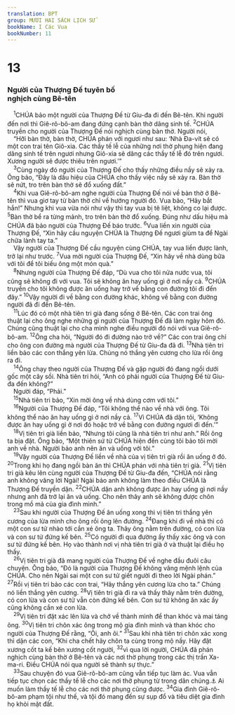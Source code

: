 ```yaml
---
translation: BPT
group: MƯƠI HAI SÁCH LỊCH SỬ
bookName: I Các Vua 
bookNumber: 11
---
```


<div class="title"><h1>13</h1><h3>Người của Thượng Đế tuyên bố<br/>nghịch cùng Bê-tên</h3></div>
<span class="verse 1vua_13_1"> <sup>1</sup>CHÚA bảo một người của Thượng Đế từ Giu-đa đi đến Bê-tên. Khi người đến nơi thì Giê-rô-bô-am đang đứng cạnh bàn thờ dâng sinh tế.</span>
<span class="verse 1vua_13_2"><sup>2</sup>CHÚA truyền cho người của Thượng Đế nói nghịch cùng bàn thờ. Người nói,<br/> “Hỡi bàn thờ, bàn thờ, CHÚA phán với ngươi như sau: ‘Nhà Đa-vít sẽ có một con trai tên Giô-xia. Các thầy tế lễ của những nơi thờ phụng hiện đang dâng sinh tế trên ngươi nhưng Giô-xia sẽ dâng các thầy tế lễ đó trên ngươi. Xương người sẽ được thiêu trên ngươi.’”<br/></span>
<span class="verse 1vua_13_3"> <sup>3</sup>Cùng ngày đó người của Thượng Đế cho thấy những điều nầy sẽ xảy ra. Ông bảo, “Đây là dấu hiệu của CHÚA cho thấy việc nầy sẽ xảy ra. Bàn thờ sẽ nứt, tro trên bàn thờ sẽ đổ xuống đất.”<br/></span>
<span class="verse 1vua_13_4"> <sup>4</sup>Khi vua Giê-rô-bô-am nghe người của Thượng Đế nói về bàn thờ ở Bê-tên thì vua giơ tay từ bàn thờ chỉ về hướng người đó. Vua bảo, “Hãy bắt hắn!” Nhưng khi vua vừa nói như vậy thì tay vua bị tê liệt, không co lại được.</span>
<span class="verse 1vua_13_5"><sup>5</sup>Bàn thờ bể ra từng mảnh, tro trên bàn thờ đổ xuống. Đúng như dấu hiệu mà CHÚA đã bảo người của Thượng Đế báo trước.</span>
<span class="verse 1vua_13_6"><sup>6</sup>Vua liền xin người của Thượng Đế, “Xin hãy cầu nguyện CHÚA là Thượng Đế ngươi giùm ta để Ngài chữa lành tay ta.”<br/> Vậy người của Thượng Đế cầu nguyện cùng CHÚA, tay vua liền được lành, trở lại như trước.</span>
<span class="verse 1vua_13_7"><sup>7</sup>Vua mời người của Thượng Đế, “Xin hãy về nhà dùng bữa với tôi để tôi biếu ông một món quà.”<br/></span>
<span class="verse 1vua_13_8"> <sup>8</sup>Nhưng người của Thượng Đế đáp, “Dù vua cho tôi nửa nước vua, tôi cũng sẽ không đi với vua. Tôi sẽ không ăn hay uống gì ở nơi nầy cả.</span>
<span class="verse 1vua_13_9"><sup>9</sup>CHÚA truyền cho tôi không được ăn uống hay trở về bằng con đường tôi đi đến đây.”</span>
<span class="verse 1vua_13_10"><sup>10</sup>Vậy người đi về bằng con đường khác, không về bằng con đường người đã đi đến Bê-tên.<br/></span>
<span class="verse 1vua_13_11"> <sup>11</sup>Lúc đó có một nhà tiên tri già đang sống ở Bê-tên. Các con trai ông thuật lại cho ông nghe những gì người của Thượng Đế đã làm ngày hôm đó. Chúng cũng thuật lại cho cha mình nghe điều người đó nói với vua Giê-rô-bô-am.</span>
<span class="verse 1vua_13_12"><sup>12</sup>Ông cha hỏi, “Người đó đi đường nào trở về?” Các con trai ông chỉ cho ông con đường mà người của Thượng Đế từ Giu-đa đã đi.</span>
<span class="verse 1vua_13_13"><sup>13</sup>Nhà tiên tri liền bảo các con thắng yên lừa. Chúng nó thắng yên cương cho lừa rồi ông ra đi.<br/></span>
<span class="verse 1vua_13_14"> <sup>14</sup>Ông chạy theo người của Thượng Đế và gặp người đó đang ngồi dưới gốc một cây sồi. Nhà tiên tri hỏi, “Anh có phải người của Thượng Đế từ Giu-đa đến không?”<br/> Người đáp, “Phải.”<br/></span>
<span class="verse 1vua_13_15"> <sup>15</sup>Nhà tiên tri bảo, “Xin mời ông về nhà dùng cơm với tôi.”<br/></span>
<span class="verse 1vua_13_16"> <sup>16</sup>Người của Thượng Đế đáp, “Tôi không thể nào về nhà với ông. Tôi không thể nào ăn hay uống gì ở nơi nầy cả.</span>
<span class="verse 1vua_13_17"><sup>17</sup>Vì CHÚA đã dặn tôi, ‘Không được ăn hay uống gì ở nơi đó hoặc trở về bằng con đường ngươi đi đến.’”<br/></span>
<span class="verse 1vua_13_18"> <sup>18</sup>Vị tiên tri già liền bảo, “Nhưng tôi cũng là nhà tiên tri như anh.” Rồi ông ta bịa đặt. Ông bảo, “Một thiên sứ từ CHÚA hiện đến cùng tôi bảo tôi mời anh về nhà. Người bảo anh nên ăn và uống với tôi.”<br/></span>
<span class="verse 1vua_13_19"> <sup>19</sup>Vậy người của Thượng Đế liền về nhà của vị tiên tri già rồi ăn uống ở đó.</span>
<span class="verse 1vua_13_20"><sup>20</sup>Trong khi họ đang ngồi bàn ăn thì CHÚA phán với nhà tiên tri già.</span>
<span class="verse 1vua_13_21"><sup>21</sup>Vị tiên tri già kêu lên cùng người của Thượng Đế từ Giu-đa đến, “CHÚA nói rằng anh không vâng lời Ngài! Ngài bảo anh không làm theo điều CHÚA là Thượng Đế truyền dặn.</span>
<span class="verse 1vua_13_22"><sup>22</sup>CHÚA dặn anh không được ăn hay uống gì nơi nầy nhưng anh đã trở lại ăn và uống. Cho nên thây anh sẽ không được chôn trong mồ mả của gia đình mình.”<br/></span>
<span class="verse 1vua_13_23"> <sup>23</sup>Sau khi người của Thượng Đế ăn uống xong thì vị tiên tri thắng yên cương của lừa mình cho ông rồi ông lên đường.</span>
<span class="verse 1vua_13_24"><sup>24</sup>Đang khi đi về nhà thì có một con sư tử nhào tới cắn xé ông ta. Thây ông nằm trên đường, có con lừa và con sư tử đứng kế bên.</span>
<span class="verse 1vua_13_25"><sup>25</sup>Có người đi qua đường ấy thấy xác ông và con sư tử đứng kế bên. Họ vào thành nơi vị nhà tiên tri già ở và thuật lại điều họ thấy.<br/></span>
<span class="verse 1vua_13_26"> <sup>26</sup>Vị tiên tri già đã mang người của Thượng Đế về nghe đầu đuôi câu chuyện. Ông bảo, “Đó là người của Thượng Đế không vâng mệnh lệnh của CHÚA. Cho nên Ngài sai một con sư tử giết người đi theo lời Ngài phán.”</span>
<span class="verse 1vua_13_27"><sup>27</sup>Rồi vị tiên tri bảo các con trai, “Hãy thắng yên cương lừa cho ta.” Chúng nó liền thắng yên cương.</span>
<span class="verse 1vua_13_28"><sup>28</sup>Vị tiên tri già đi ra và thấy thây nằm trên đường, có con lừa và con sư tử vẫn còn đứng kế bên. Con sư tử không ăn xác ấy cũng không cắn xé con lừa.<br/></span>
<span class="verse 1vua_13_29"> <sup>29</sup>Vị tiên tri đặt xác lên lừa và chở về thành mình để than khóc và mai táng ông.</span>
<span class="verse 1vua_13_30"><sup>30</sup>Vị tiên tri chôn xác ông trong mộ gia đình mình và than khóc cho người của Thượng Đế rằng, “Ôi, anh ôi.”</span>
<span class="verse 1vua_13_31"><sup>31</sup>Sau khi nhà tiên tri chôn xác xong thì dặn các con, “Khi cha chết hãy chôn ta cùng trong mộ nầy. Hãy đặt xương cốt ta kế bên xương cốt người,</span>
<span class="verse 1vua_13_32"><sup>32</sup>vì qua lời người, CHÚA đã phán nghịch cùng bàn thờ ở Bê-tên và các nơi thờ phụng trong các thị trấn Xa-ma-ri. Điều CHÚA nói qua người sẽ thành sự thực.”<br/></span>
<span class="verse 1vua_13_33"> <sup>33</sup>Sau chuyện đó vua Giê-rô-bô-am cũng vẫn tiếp tục làm ác. Vua vẫn tiếp tục chọn các thầy tế lễ cho các nơi thờ phụng từ trong dân chúng.<a data-toggle="tooltip" data-placement="bottom" title="Luật Mô-se qui định rằng chỉ có những người thuộc chi tộc Lê-vi mới được làm thầy tế lễ mà thôi.">⚓</a> Ai muốn làm thầy tế lễ cho các nơi thờ phụng cũng được.</span>
<span class="verse 1vua_13_34"><sup>34</sup>Gia đình Giê-rô-bô-am phạm tội như thế, và tội đó mang đến sự sụp đổ và tiêu diệt gia đình họ khỏi mặt đất.<br/></span>

